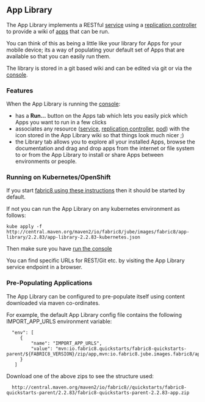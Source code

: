 ## App Library

The App Library implements a RESTful [service](services.html) using a [replication controller](replicationControllers.html) to provide a wiki of [apps](apps.html) that can be run.

You can think of this as being a little like your library for Apps for your mobile device; its a way of populating your default set of Apps that are available so that you can easily run them.

The library is stored in a git based wiki and can be edited via git or via the [console](console.html).

### Features

When the App Library is running the [console](console.html):

* has a **Run...** button on the Apps tab which lets you easily pick which Apps you want to run in a few clicks
* associates any resource ([service](services.html), [replication controller](replicationControllers.html), [pod](pod.html)) with the icon stored in the App Library wiki so that things look much nicer ;)
* the Library tab allows you to explore all your installed Apps, browse the documentation and drag and drop apps from the internet or file system to or from the App Library to install or share Apps between environments or people.

### Running on Kubernetes/OpenShift

If you start [fabric8 using these instructions](openShiftDocker.html) then it should be started by default.

If not you can run the App Library on any kubernetes environment as follows:

    kube apply -f  http://central.maven.org/maven2/io/fabric8/jube/images/fabric8/app-library/2.2.83/app-library-2.2.83-kubernetes.json

Then make sure you have [run the console](console.html)

You can find specific URLs for REST/Git etc. by visiting the App Library service endpoint in a browser.

### Pre-Populating Applications

The App Library can be configured to pre-populate itself using content downloaded via maven co-ordinates.

For example, the default App Library config file contains the following IMPORT_APP_URLS environment variable:

      "env": [
         {
             "name": "IMPORT_APP_URLS",
             "value": "mvn:io.fabric8.quickstarts/fabric8-quickstarts-parent/${FABRIC8_VERSION}/zip/app,mvn:io.fabric8.jube.images.fabric8/apps/${FABRIC8_VERSION}/zip/app"
         }
       ]
       
Download one of the above zips to see the structure used:

      http://central.maven.org/maven2/io/fabric8//quickstarts/fabric8-quickstarts-parent/2.2.83/fabric8-quickstarts-parent-2.2.83-app.zip